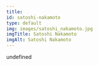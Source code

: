 ```yaml
--- 
title: 
id: satoshi-nakamoto
type: default
img: images/satoshi_nakamoto.jpg
imgTitle: Satoshi Nakamoto
imgAlt: Satoshi Nakamoto
---
```


undefined

